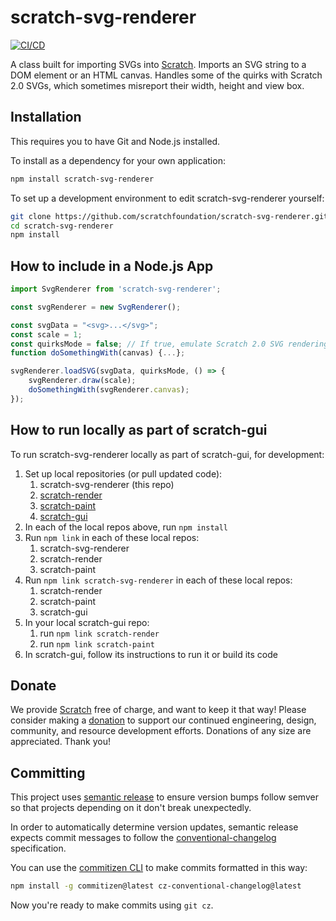 # scratch-svg-renderer

[![CI/CD](https://github.com/scratchfoundation/scratch-svg-renderer/actions/workflows/ci-cd.yml/badge.svg)](https://github.com/scratchfoundation/scratch-svg-renderer/actions/workflows/ci-cd.yml)

A class built for importing SVGs into [Scratch](https://github.com/scratchfoundation/scratch-gui). Imports an SVG
string to a DOM element or an HTML canvas. Handles some of the quirks with Scratch 2.0 SVGs, which sometimes misreport
their width, height and view box.

## Installation

This requires you to have Git and Node.js installed.

To install as a dependency for your own application:

```bash
npm install scratch-svg-renderer
```

To set up a development environment to edit scratch-svg-renderer yourself:

```bash
git clone https://github.com/scratchfoundation/scratch-svg-renderer.git
cd scratch-svg-renderer
npm install
```

## How to include in a Node.js App

```js
import SvgRenderer from 'scratch-svg-renderer';

const svgRenderer = new SvgRenderer();

const svgData = "<svg>...</svg>";
const scale = 1;
const quirksMode = false; // If true, emulate Scratch 2.0 SVG rendering "quirks"
function doSomethingWith(canvas) {...};

svgRenderer.loadSVG(svgData, quirksMode, () => {
    svgRenderer.draw(scale);
    doSomethingWith(svgRenderer.canvas);
});
```

## How to run locally as part of scratch-gui

To run scratch-svg-renderer locally as part of scratch-gui, for development:

1. Set up local repositories (or pull updated code):
    1. scratch-svg-renderer (this repo)
    2. [scratch-render](https://github.com/scratchfoundation/scratch-render)
    3. [scratch-paint](https://github.com/scratchfoundation/scratch-paint)
    4. [scratch-gui](https://github.com/scratchfoundation/scratch-gui)
2. In each of the local repos above, run `npm install`
3. Run `npm link` in each of these local repos:
    1. scratch-svg-renderer
    2. scratch-render
    3. scratch-paint
4. Run `npm link scratch-svg-renderer` in each of these local repos:
    1. scratch-render
    2. scratch-paint
    3. scratch-gui
5. In your local scratch-gui repo:
    1. run `npm link scratch-render`
    2. run `npm link scratch-paint`
6. In scratch-gui, follow its instructions to run it or build its code

## Donate

We provide [Scratch](https://scratch.mit.edu) free of charge, and want to keep it that way! Please consider making a
[donation](https://secure.donationpay.org/scratchfoundation/) to support our continued engineering, design, community,
and resource development efforts. Donations of any size are appreciated. Thank you!

## Committing

This project uses [semantic release](https://github.com/semantic-release/semantic-release) to ensure version bumps
follow semver so that projects depending on it don't break unexpectedly.

In order to automatically determine version updates, semantic release expects commit messages to follow the
[conventional-changelog](https://github.com/bcoe/conventional-changelog-standard/blob/master/convention.md)
specification.

You can use the [commitizen CLI](https://github.com/commitizen/cz-cli) to make commits formatted in this way:

```bash
npm install -g commitizen@latest cz-conventional-changelog@latest
```

Now you're ready to make commits using `git cz`.
